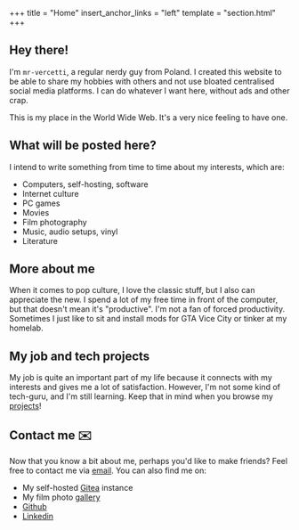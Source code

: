 +++
title = "Home"
insert_anchor_links = "left"
template = "section.html"
+++

## Hey there!

I'm `mr-vercetti`, a regular nerdy guy from Poland. I created this website to be able
to share my hobbies with others and not use bloated centralised social media platforms.
I can do whatever I want here, without ads and other crap.

This is my place in the World Wide Web. It's a very nice feeling to have
one.

## What will be posted here?

I intend to write something from time to time about my interests, which are:
- Computers, self-hosting, software
- Internet culture
- PC games
- Movies
- Film  photography
- Music, audio setups, vinyl
- Literature

## More about me

When it comes to pop culture, I love the classic stuff, but I also can appreciate the new.
I spend a lot of my free time in front of the computer, but that doesn't mean it's "productive".
I'm not a fan of forced productivity. Sometimes I just like to sit and install
mods for GTA Vice City or tinker at my homelab.

## My job and tech projects

My job is quite an important part of my life because it connects with my interests
and gives me a lot of satisfaction. However, I'm not some kind of tech-guru, and
I'm still learning. Keep that in mind when you browse my [projects][gitea]!

## Contact me ✉️

Now that you know a bit about me, perhaps you'd like to make friends?
Feel free to contact me via [email][email]. You can also find me on:

- My self-hosted [Gitea][gitea] instance
- My film photo [gallery][widmo]
- [Github][github]
- [Linkedin][linkedin]

[email]: mailto:mr@vercetti.cc
[gitea]: https://git.vercetti.cc/mr-vercetti
[github]: https://github.com/mr-vercetti
[widmo]: https://widmo.cc
[linkedin]: https://www.linkedin.com/in/adam-milewski-162b821b3/
